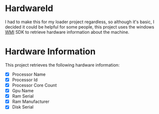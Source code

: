 # HardwareId
I had to make this for my loader project regardless, so although it's basic, I decided it could be helpful for some people, this project uses the windows [WMI](https://docs.microsoft.com/en-us/windows/win32/wmisdk/wmi-start-page "Microsoft Documentation") SDK to retrieve hardware information about the machine.

# Hardware Information
This project retrieves the following hardware information:
- [x] Processor Name
- [x] Processor Id
- [x] Processor Core Count
- [x] Gpu Name
- [x] Ram Serial
- [x] Ram Manufacturer
- [x] Disk Serial